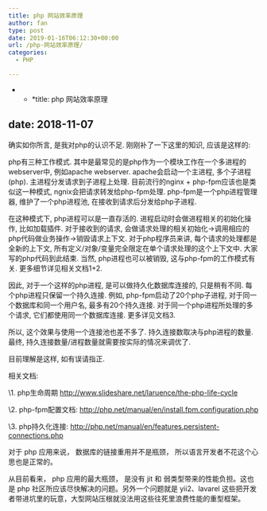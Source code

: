 ```yaml
---
title: php 网站效率原理
author: fan
type: post
date: 2019-01-16T06:12:30+00:00
url: /php-网站效率原理/
categories:
  - PHP

---
```

* * *title: php 网站效率原理</p> 

## date: 2018-11-07

确实如你所言, 是我对php的认识不足. 刚刚补了一下这里的知识, 应该是这样的:
  
php有三种工作模式. 其中是最常见的是php作为一个模块工作在一个多进程的webserver中, 例如apache webserver. apache会启动一个主进程, 多个子进程(php). 主进程分发请求到子进程上处理. 目前流行的nginx + php-fpm应该也是类似这一种模式, ngnix会把请求转发给php-fpm处理. php-fpm是一个php进程管理器, 维护了一个php进程池, 在接收到请求后分发给php子进程.
  
在这种模式下, php进程可以是一直存活的. 进程启动时会做进程相关的初始化操作, 比如加载插件. 对于接收到的请求, 会做请求处理的相关初始化->调用相应的php代码做业务操作->销毁请求上下文. 对于php程序员来讲, 每个请求的处理都是全新的上下文, 所有定义/对象/变量完全限定在单个请求处理的这个上下文中. 大家写的php代码到此结束. 当然, php进程也可以被销毁, 这与php-fpm的工作模式有关. 更多细节详见相关文档1+2.
  
因此, 对于一个这样的php进程, 是可以做持久化数据库连接的, 只是稍有不同. 每个php进程只保留一个持久连接. 例如, php-fpm启动了20个php子进程, 对于同一个数据库和同一个用户名, 最多有20个持久连接. 对于同一个php进程所处理的多个请求, 它们都使用同一个数据库连接. 更多详见文档3.
  
所以, 这个效果与使用一个连接池也差不多了. 持久连接数取决与php进程的数量. 最终, 持久连接数量/进程数量就需要按实际的情况来调优了.
  
目前理解是这样, 如有误请指正.
  
相关文档:
  
\1. php生命周期 <http://www.slideshare.net/laruence/the-php-life-cycle>
  
\2. php-fpm配置文档: <http://php.net/manual/en/install.fpm.configuration.php>
  
\3. php持久化连接: <http://php.net/manual/en/features.persistent-connections.php>
  
对于 php 应用来说， 数据库的链接重用并不是瓶颈， 所以语言开发者不花这个心思也是正常的。
  
从目前看来， php 应用的最大瓶颈， 是没有 jit 和 弱类型带来的性能负担。这也是 php 社区所应该尽快解决的问题。另外一个问题就是 yii2、lavarel 这些把开发者带进坑里的玩意，大型网站压根就没法用这些往死里浪费性能的重型框架。